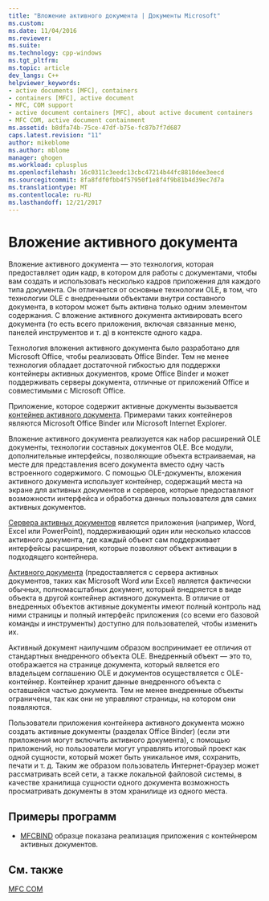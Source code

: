 ```yaml
---
title: "Вложение активного документа | Документы Microsoft"
ms.custom: 
ms.date: 11/04/2016
ms.reviewer: 
ms.suite: 
ms.technology: cpp-windows
ms.tgt_pltfrm: 
ms.topic: article
dev_langs: C++
helpviewer_keywords:
- active documents [MFC], containers
- containers [MFC], active document
- MFC, COM support
- active document containers [MFC], about active document containers
- MFC COM, active document containment
ms.assetid: b8dfa74b-75ce-47df-b75e-fc87b7f7d687
caps.latest.revision: "11"
author: mikeblome
ms.author: mblome
manager: ghogen
ms.workload: cplusplus
ms.openlocfilehash: 16c0311c3eedc13cbc47214b44fc8810dee3eecd
ms.sourcegitcommit: 8fa8fdf0fbb4f57950f1e8f4f9b81b4d39ec7d7a
ms.translationtype: MT
ms.contentlocale: ru-RU
ms.lasthandoff: 12/21/2017
---
```

# <a name="active-document-containment"></a>Вложение активного документа
Вложение активного документа — это технология, которая предоставляет один кадр, в котором для работы с документами, чтобы вам создать и использовать несколько кадров приложения для каждого типа документа. Он отличается от основные технологии OLE, в том, что технологии OLE с внедренными объектами внутри составного документа, в котором может быть активна только одним элементом содержания. С вложение активного документа активировать всего документа (то есть всего приложения, включая связанные меню, панелей инструментов и т. д) в контексте одного кадра.  
  
 Технология вложения активного документа было разработано для Microsoft Office, чтобы реализовать Office Binder. Тем не менее технология обладает достаточной гибкостью для поддержки контейнеры активных документов, кроме Office Binder и может поддерживать серверы документа, отличные от приложений Office и совместимыми с Microsoft Office.  
  
 Приложение, которое содержит активные документы вызывается [контейнер активного документа](../mfc/active-document-containers.md). Примерами таких контейнеров являются Microsoft Office Binder или Microsoft Internet Explorer.  
  
 Вложение активного документа реализуется как набор расширений OLE документы, технологии составных документов OLE. Все модули, дополнительные интерфейсы, позволяющие объекта встраиваемая, на месте для представления всего документа вместо одну часть встроенного содержимого. С помощью OLE-документы, вложения активного документа использует контейнер, содержащий места на экране для активных документов и серверов, которые предоставляют возможности интерфейса и обработка данных пользователя для самих активных документов.  
  
 [Сервера активных документов](../mfc/active-document-servers.md) является приложения (например, Word, Excel или PowerPoint), поддерживающий один или несколько классов активного документа, где каждый объект сам поддерживает интерфейсы расширения, которые позволяют объект активации в подходящего контейнера.  
  
 [Активного документа](../mfc/active-documents.md) (предоставляется с сервера активных документов, таких как Microsoft Word или Excel) является фактически обычных, полномасштабных документ, который внедряется в виде объекта в другой контейнер активного документа. В отличие от внедренных объектов активные документы имеют полный контроль над ними страницы и полный интерфейс приложения (со всеми его базовой команды и инструменты) доступно для пользователей, чтобы изменить их.  
  
 Активный документ наилучшим образом воспринимает ее отличия от стандартных внедренного объекта OLE. Внедренный объект — это то, отображается на странице документа, который является его владельцем соглашению OLE и документов осуществляется с OLE-контейнер. Контейнер хранит данные внедренного объекта с оставшейся частью документа. Тем не менее внедренные объекты ограничены, так как они не управляют страницы, на котором они появляются.  
  
 Пользователи приложения контейнера активного документа можно создать активные документы (разделах Office Binder) (если эти приложения могут включить активного документа), с помощью приложений, но пользователи могут управлять итоговый проект как одной сущности, который может быть уникальное имя, сохранить, печати и т. д. Таким же образом пользователь Интернет-браузер может рассматривать всей сети, а также локальной файловой системы, в качестве хранилища сущности одного документа возможность просматривать документы в этом хранилище из одного места.  
  
## <a name="sample-programs"></a>Примеры программ  
  
-   [MFCBIND](../visual-cpp-samples.md) образце показана реализация приложения с контейнером активных документов.  
  
## <a name="see-also"></a>См. также  
 [MFC COM](../mfc/mfc-com.md)

